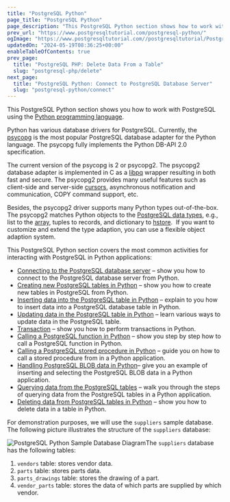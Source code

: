 ```yaml
---
title: "PostgreSQL Python"
page_title: "PostgreSQL Python"
page_description: "This PostgreSQL Python section shows how to work with PostgreSQL from Python programming language using the psycopg2 database driver."
prev_url: "https://www.postgresqltutorial.com/postgresql-python/"
ogImage: "https://www.postgresqltutorial.com//postgresqltutorial/PostgreSQL-Python.png"
updatedOn: "2024-05-19T08:36:25+00:00"
enableTableOfContents: true
prev_page: 
  title: "PostgreSQL PHP: Delete Data From a Table"
  slug: "postgresql-php/delete"
next_page: 
  title: "PostgreSQL Python: Connect to PostgreSQL Database Server"
  slug: "postgresql-python/connect"
---
```





This PostgreSQL Python section shows you how to work with PostgreSQL using the [Python programming language](https://www.pythontutorial.net/).

Python has various database drivers for PostgreSQL. Currently, the [psycopg](http://initd.org/psycopg/) is the most popular PostgreSQL database adapter for the Python language. The psycopg fully implements the Python DB\-API 2\.0 specification.

The current version of the psycopg is 2 or psycopg2\. The psycopg2 database adapter is implemented in C as a [libpq](https://www.postgresql.org/docs/9.0/static/libpq.html) wrapper resulting in both fast and secure. The psycopg2 provides many useful features such as client\-side and server\-side [cursors](postgresql-plpgsql/plpgsql-cursor), asynchronous notification and communication, COPY command support, etc.

Besides, the psycopg2 driver supports many Python types out\-of\-the\-box. The psycopg2 matches Python objects to the [PostgreSQL data types](postgresql-tutorial/postgresql-data-types), e.g., list to the [array](postgresql-tutorial/postgresql-array), tuples to records, and dictionary to [hstore](postgresql-tutorial/postgresql-hstore).  If you want to customize and extend the type adaption, you can use a flexible object adaption system.

This PostgreSQL Python section covers the most common activities for interacting with PostgreSQL in Python applications:

* [Connecting to the PostgreSQL database server](postgresql-python/connect) – show you how to connect to the PostgreSQL database server from Python.
* [Creating new PostgreSQL tables in Python](postgresql-python/create-tables) – show you how to create new tables in PostgreSQL from Python.
* [Inserting data into the PostgreSQL table in Python](postgresql-python/insert) – explain to you how to insert data into a PostgreSQL database table in Python.
* [Updating data in the PostgreSQL table in Python](postgresql-python/update) – learn various ways to update data in the PostgreSQL table.
* [Transaction](postgresql-python/transaction) – show you how to perform transactions in Python.
* [Calling a PostgreSQL function in Python](postgresql-python/postgresql-python-call-postgresql-functions) – show you step by step how to call a PostgreSQL function in Python.
* [Calling a PostgreSQL stored procedure in Python](postgresql-python/call-stored-procedures) – guide you on how to call a stored procedure from in a Python application.
* [Handling PostgreSQL BLOB data in Python](postgresql-python/blob)– give you an example of inserting and selecting the PostgreSQL BLOB data in a Python application.
* [Querying data from the PostgreSQL tables](postgresql-python/query) – walk you through the steps of querying data from the PostgreSQL tables in a Python application.
* [Deleting data from PostgreSQL tables in Python](postgresql-python/delete) – show you how to delete data in a table in Python.

For demonstration purposes, we will use the `suppliers` sample database. The following picture illustrates the structure of the `suppliers` database:

![PostgreSQL Python Sample Database Diagram](/postgresqltutorial/PostgreSQL-Python-Sample-Database-Diagram.png)The `suppliers` database has the following tables:

1. `vendors` table: stores vendor data.
2. `parts` table: stores parts data.
3. `parts_drawings` table: stores the drawing of a part.
4. `vendor_parts` table: stores the data of which parts are supplied by which vendor.

